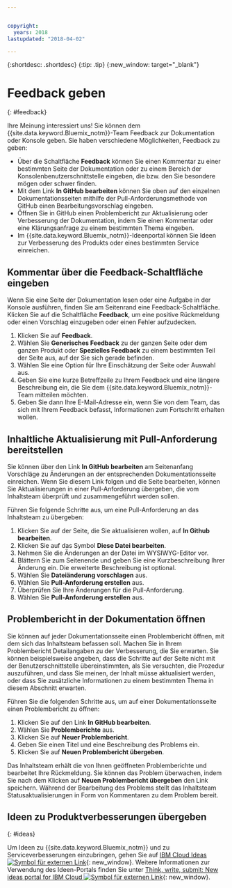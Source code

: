 ```yaml
---


copyright:
  years: 2018
lastupdated: "2018-04-02"

---
```


{:shortdesc: .shortdesc}
{:tip: .tip}
{:new_window: target="_blank"}

# Feedback geben
{: #feedback}

Ihre Meinung interessiert uns! Sie können dem {{site.data.keyword.Bluemix_notm}}-Team Feedback zur Dokumentation oder Konsole geben. Sie haben verschiedene Möglichkeiten, Feedback zu geben:

* Über die Schaltfläche **Feedback** können Sie einen Kommentar zu einer bestimmten Seite der Dokumentation oder zu einem Bereich der Konsolenbenutzerschnittstelle eingeben, die bzw. den Sie besondere mögen oder schwer finden.
* Mit dem Link **In GitHub bearbeiten** können Sie oben auf den einzelnen Dokumentationsseiten mithilfe der Pull-Anforderungsmethode von GitHub einen Bearbeitungsvorschlag eingeben.
* Öffnen Sie in GitHub einen Problembericht zur Aktualisierung oder Verbesserung der Dokumentation, indem Sie einen Kommentar oder eine Klärungsanfrage zu einem bestimmten Thema eingeben. 
* Im {{site.data.keyword.Bluemix_notm}}-Ideenportal können Sie Ideen zur Verbesserung des Produkts oder eines bestimmten Service einreichen.

## Kommentar über die Feedback-Schaltfläche eingeben

Wenn Sie eine Seite der Dokumentation lesen oder eine Aufgabe in der Konsole ausführen, finden Sie am Seitenrand eine Feedback-Schaltfläche. Klicken Sie auf die Schaltfläche **Feedback**, um eine positive Rückmeldung oder einen Vorschlag einzugeben oder einen Fehler aufzudecken.

1. Klicken Sie auf **Feedback**.
2. Wählen Sie **Generisches Feedback** zu der ganzen Seite oder dem ganzen Produkt oder **Spezielles Feedback** zu einem bestimmten Teil der Seite aus, auf der Sie sich gerade befinden.
3. Wählen Sie eine Option für Ihre Einschätzung der Seite oder Auswahl aus.
4. Geben Sie eine kurze Betreffzeile zu Ihrem Feedback und eine längere Beschreibung ein, die Sie dem {{site.data.keyword.Bluemix_notm}}-Team mitteilen möchten.
5. Geben Sie dann Ihre E-Mail-Adresse ein, wenn Sie von dem Team, das sich mit Ihrem Feedback befasst, Informationen zum Fortschritt erhalten wollen.


## Inhaltliche Aktualisierung mit Pull-Anforderung bereitstellen

Sie können über den Link **In GitHub bearbeiten** am Seitenanfang Vorschläge zu Änderungen an der entsprechenden Dokumentationsseite einreichen. Wenn Sie diesem Link folgen und die Seite bearbeiten, können Sie Aktualisierungen in einer Pull-Anforderung übergeben, die vom Inhaltsteam überprüft und zusammengeführt werden sollen. 

Führen Sie folgende Schritte aus, um eine Pull-Anforderung an das Inhaltsteam zu übergeben:

1. Klicken Sie auf der Seite, die Sie aktualisieren wollen, auf **In Github bearbeiten**.
2. Klicken Sie auf das Symbol **Diese Datei bearbeiten**.
3. Nehmen Sie die Änderungen an der Datei im WYSIWYG-Editor vor.
4. Blättern Sie zum Seitenende und geben Sie eine Kurzbeschreibung Ihrer Änderung ein. Die erweiterte Beschreibung ist optional.
5. Wählen Sie **Dateiänderung vorschlagen** aus.
6. Wählen Sie **Pull-Anforderung erstellen** aus.
7. Überprüfen Sie Ihre Änderungen für die Pull-Anforderung.
8. Wählen Sie **Pull-Anforderung erstellen** aus. 

## Problembericht in der Dokumentation öffnen

Sie können auf jeder Dokumentationsseite einen Problembericht öffnen, mit dem sich das Inhaltsteam befassen soll. Machen Sie in Ihrem Problembericht Detailangaben zu der Verbesserung, die Sie erwarten. Sie können beispielsweise angeben, dass die Schritte auf der Seite nicht mit der Benutzerschnittstelle übereinstimmten, als Sie versuchten, die Prozedur auszuführen, und dass Sie meinen, der Inhalt müsse aktualisiert werden, oder dass Sie zusätzliche Informationen zu einem bestimmten Thema in diesem Abschnitt erwarten.

Führen Sie die folgenden Schritte aus, um auf einer Dokumentationsseite einen Problembericht zu öffnen:

1. Klicken Sie auf den Link **In GitHub bearbeiten**.
2. Wählen Sie **Problemberichte** aus.
3. Klicken Sie auf **Neuer Problembericht**.
4. Geben Sie einen Titel und eine Beschreibung des Problems ein.
5. Klicken Sie auf **Neuen Problembericht übergeben**. 

Das Inhaltsteam erhält die von Ihnen geöffneten Problemberichte und bearbeitet Ihre Rückmeldung. Sie können das Problem überwachen, indem Sie nach dem Klicken auf **Neuen Problembericht übergeben** den Link speichern. Während der Bearbeitung des Problems stellt das Inhaltsteam Statusaktualisierungen in Form von Kommentaren zu dem Problem bereit.

## Ideen zu Produktverbesserungen übergeben
{: #ideas}

Um Ideen zu {{site.data.keyword.Bluemix_notm}} und zu Serviceverbesserungen einzubringen, gehen Sie auf [IBM Cloud Ideas ![Symbol für externen Link](../icons/launch-glyph.svg)](https://ibmcloud.ideas.aha.io){: new_window}. Weitere Informationen zur Verwendung des Ideen-Portals finden Sie unter [Think, write, submit: New ideas portal for IBM Cloud ![Symbol für externen Link](../icons/launch-glyph.svg)](https://developer.ibm.com/bluemix/2016/10/05/think-write-submit/){: new_window}.

